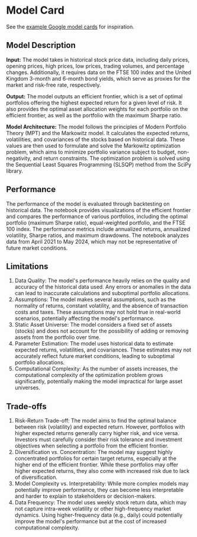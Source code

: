 # Model Card

See the [example Google model cards](https://modelcards.withgoogle.com/model-reports) for inspiration. 

## Model Description

**Input:** The model takes in historical stock price data, including daily prices, opening prices, high prices, low prices, trading volumes, and percentage changes. Additionally, it requires data on the FTSE 100 index and the United Kingdom 3-month and 6-month bond yields, which serve as proxies for the market and risk-free rate, respectively. 

**Output:** The model outputs an efficient frontier, which is a set of optimal portfolios offering the highest expected return for a given level of risk. It also provides the optimal asset allocation weights for each portfolio on the efficient frontier, as well as the portfolio with the maximum Sharpe ratio.

**Model Architecture:** The model follows the principles of Modern Portfolio Theory (MPT) and the Markowitz model. It calculates the expected returns, volatilities, and covariances of the stocks based on historical data. These values are then used to formulate and solve the Markowitz optimization problem, which aims to minimize portfolio variance subject to budget, non-negativity, and return constraints. The optimization problem is solved using the Sequential Least Squares Programming (SLSQP) method from the SciPy library.

## Performance

The performance of the model is evaluated through backtesting on historical data. The notebook provides visualizations of the efficient frontier and compares the performance of various portfolios, including the optimal portfolio (maximum Sharpe ratio), equal-weighted portfolio, and the FTSE 100 index. The performance metrics include annualized returns, annualized volatility, Sharpe ratios, and maximum drawdowns. 
The notebook analyzes data from April 2021 to May 2024, which may not be representative of future market conditions.

## Limitations

1. Data Quality: The model's performance heavily relies on the quality and accuracy of the historical data used. Any errors or anomalies in the data can lead to inaccurate calculations and suboptimal portfolio allocations.
2. Assumptions: The model makes several assumptions, such as the normality of returns, constant volatility, and the absence of transaction costs and taxes. These assumptions may not hold true in real-world scenarios, potentially affecting the model's performance.
3. Static Asset Universe: The model considers a fixed set of assets (stocks) and does not account for the possibility of adding or removing assets from the portfolio over time.
4. Parameter Estimation: The model uses historical data to estimate expected returns, volatilities, and covariances. These estimates may not accurately reflect future market conditions, leading to suboptimal portfolio allocations.
5. Computational Complexity: As the number of assets increases, the computational complexity of the optimization problem grows significantly, potentially making the model impractical for large asset universes.

## Trade-offs

1. Risk-Return Trade-off: The model aims to find the optimal balance between risk (volatility) and expected return. However, portfolios with higher expected returns generally carry higher risk, and vice versa. Investors must carefully consider their risk tolerance and investment objectives when selecting a portfolio from the efficient frontier.
2. Diversification vs. Concentration: The model may suggest highly concentrated portfolios for certain target returns, especially at the higher end of the efficient frontier. While these portfolios may offer higher expected returns, they also come with increased risk due to lack of diversification.
3. Model Complexity vs. Interpretability: While more complex models may potentially improve performance, they can become less interpretable and harder to explain to stakeholders or decision-makers.
4. Data Frequency: The model uses weekly stock return data, which may not capture intra-week volatility or other high-frequency market dynamics. Using higher-frequency data (e.g., daily) could potentially improve the model's performance but at the cost of increased computational complexity.
